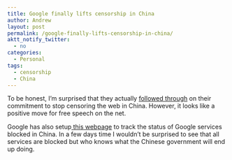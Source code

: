 ```yaml
---
title: Google finally lifts censorship in China
author: Andrew
layout: post
permalink: /google-finally-lifts-censorship-in-china/
aktt_notify_twitter:
  - no
categories:
  - Personal
tags:
  - censorship
  - China
---
```

To be honest, I&#8217;m surprised that they actually <a href="http://googleblog.blogspot.com/2010/01/new-approach-to-china.html" target="_blank">followed through</a> on their commitment to stop censoring the web in China. However, it looks like a positive move for free speech on the net.

Google has also setup<a href="http://www.google.com/prc/report.html#hl=en" target="_blank"> this webpage</a> to track the status of Google services blocked in China. In a few days time I wouldn&#8217;t be surprised to see that all services are blocked but who knows what the Chinese government will end up doing.